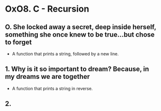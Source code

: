 # OxO8. C - Recursion
## O. She locked away a secret, deep inside herself, something she once knew to be true...but chose to forget
* A function that prints a string, followed by a new line.
## 1. Why is it so important to dream? Because, in my dreams we are together
* A function that prints a string in reverse.
## 2. 